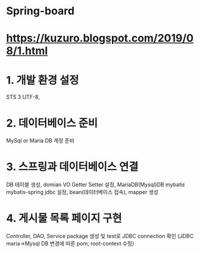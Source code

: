 # Spring-board


# https://kuzuro.blogspot.com/2019/08/1.html

# 1. 개발 환경 설정

STS 3 UTF-8, 

# 2. 데이터베이스 준비

MySql or Maria DB 계정 준비 

# 3. 스프링과 데이터베이스 연결

DB 테이블 생성, domian VO Getter Setter 설정, MariaDB(Mysql)DB mybatis mybatis-spring jdbc 설정, bean(데이터베이스 접속), mapper 생성

# 4. 게시물 목록 페이지 구현
Controller, DAO, Service package 생성 및 test로 JDBC connection 확인
(JDBC maria->Mysql DB 변경에 따른 pom, root-context 수정)
